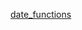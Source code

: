 [date_functions](https://community.cloud.databricks.com/?o=7799162904845662#notebook/4422290133781066)
